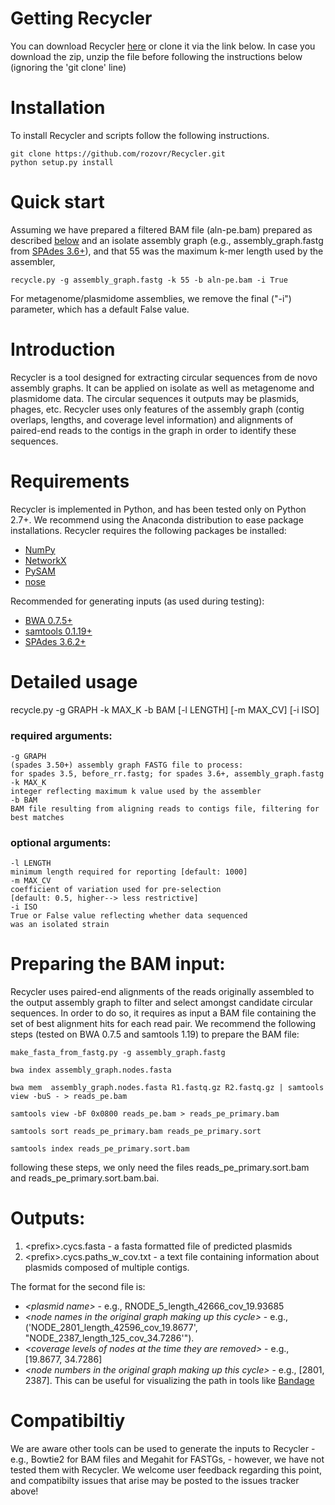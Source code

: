 # Getting Recycler
You can download Recycler [here](https://github.com/Shamir-Lab/Recycler/releases/download/Recycler-v0.6/Recycler-0.6.zip) or clone it via the link below. In case you download the zip, unzip the file before following the instructions below (ignoring the 'git clone' line)

# Installation
To install Recycler and scripts follow the following instructions.

    git clone https://github.com/rozovr/Recycler.git
    python setup.py install


# Quick start

Assuming we have prepared a filtered BAM file (aln-pe.bam) prepared as described [below](#bam-prep) and an isolate assembly graph (e.g., assembly_graph.fastg from [SPAdes 3.6+](http://bioinf.spbau.ru/en/spades)), and that 55 was the maximum k-mer length used by the assembler, 

    recycle.py -g assembly_graph.fastg -k 55 -b aln-pe.bam -i True
    
For metagenome/plasmidome assemblies, we remove the final ("-i") parameter, which has a default False value.
    
# Introduction

Recycler is a tool designed for extracting circular sequences from de novo assembly graphs. It can be applied on isolate as well as metagenome and plasmidome data. The circular sequences it outputs may be plasmids, phages, etc. Recycler uses only features of the assembly graph (contig overlaps, lengths, and coverage level information)  and alignments of paired-end reads to the contigs in the graph in order to identify these sequences.  


# Requirements

Recycler is implemented in Python, and has been tested only on Python 2.7+. We recommend using the Anaconda distribution to ease package installations.
Recycler requires the following packages be installed:

* [NumPy](http://www.numpy.org/)
* [NetworkX](http://networkx.github.io/)
* [PySAM](https://github.com/pysam-developers/pysam)
* [nose](https://nose.readthedocs.org/en/latest/)

Recommended for generating inputs (as used during testing):
* [BWA 0.7.5+](https://github.com/lh3/bwa)
* [samtools 0.1.19+](https://github.com/samtools/samtools)
* [SPAdes 3.6.2+](http://bioinf.spbau.ru/en/spades)

# Detailed usage

recycle.py -g GRAPH -k MAX_K -b BAM [-l LENGTH] [-m MAX_CV] [-i ISO]

### required arguments:
    
    -g GRAPH
    (spades 3.50+) assembly graph FASTG file to process:
    for spades 3.5, before_rr.fastg; for spades 3.6+, assembly_graph.fastg
    -k MAX_K
    integer reflecting maximum k value used by the assembler
    -b BAM
    BAM file resulting from aligning reads to contigs file, filtering for best matches
 
### optional arguments:

    -l LENGTH
    minimum length required for reporting [default: 1000]
    -m MAX_CV
    coefficient of variation used for pre-selection
    [default: 0.5, higher--> less restrictive]
    -i ISO
    True or False value reflecting whether data sequenced
    was an isolated strain 

# <a name="bam-prep">Preparing the BAM input:

Recycler uses paired-end alignments of the reads originally assembled to the output assembly graph to filter and select amongst candidate circular sequences. In order to do so, it requires as input a BAM file containing the set of best alignment hits for each read pair. We recommend the following steps (tested on BWA 0.7.5 and samtools 1.19) to prepare the BAM file:

    make_fasta_from_fastg.py -g assembly_graph.fastg
    
    bwa index assembly_graph.nodes.fasta
    
    bwa mem  assembly_graph.nodes.fasta R1.fastq.gz R2.fastq.gz | samtools view -buS - > reads_pe.bam
    
    samtools view -bF 0x0800 reads_pe.bam > reads_pe_primary.bam
    
    samtools sort reads_pe_primary.bam reads_pe_primary.sort
    
    samtools index reads_pe_primary.sort.bam

following these steps, we only need the files reads_pe_primary.sort.bam and reads_pe_primary.sort.bam.bai.

# Outputs:

1. \<prefix\>.cycs.fasta  - a fasta formatted file of predicted plasmids
2. \<prefix\>.cycs.paths_w_cov.txt - a text file containing information about plasmids composed of multiple contigs.

The format for the second file is:
* *\<plasmid name\>* - e.g., RNODE_5_length_42666_cov_19.93685
* *\<node names in the original graph making up this cycle\>* - e.g., \('NODE_2801_length_42596_cov_19.8677', "NODE_2387_length_125_cov_34.7286'"\).
* *\<coverage levels of nodes at the time they are removed\>* - e.g., \[19.8677, 34.7286\]
* *\<node numbers in the original graph making up this cycle\>* - e.g., \[2801, 2387\]. This can be useful for visualizing the path in tools like [Bandage](https://rrwick.github.io/Bandage/)

# Compatibiltiy
We are aware other tools can be used to generate the inputs to Recycler - e.g., Bowtie2 for BAM files and Megahit for FASTGs, - however, we have not tested them with Recycler. We welcome user feedback regarding this point, and compatibilty issues that arise may be posted to the issues tracker above! 
